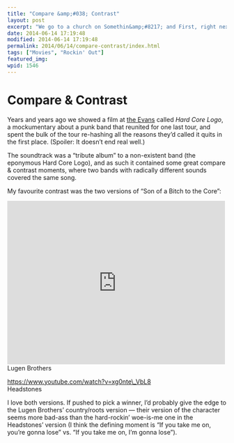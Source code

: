 ```yaml
---
title: "Compare &amp;#038; Contrast"
layout: post
excerpt: "We go to a church on Somethin&amp;#8217; and First, right next to the liquor store / And the minister says as a dad I&amp;#8217;m the worst, just a son of a bitch to the core"
date: 2014-06-14 17:19:48
modified: 2014-06-14 17:19:48
permalink: 2014/06/14/compare-contrast/index.html
tags: ["Movies", "Rockin' Out"]
featured_img: 
wpid: 1546
---
```


# Compare &#038; Contrast

Years and years ago we showed a film at [the Evans](http://evanstheatre.ca/) called *Hard Core Logo*, a mockumentary about a punk band that reunited for one last tour, and spent the bulk of the tour re-hashing all the reasons they’d called it quits in the first place. (Spoiler: It doesn’t end real well.)

The soundtrack was a “tribute album” to a non-existent band (the eponymous Hard Core Logo), and as such it contained some great compare &amp; contrast moments, where two bands with radically different sounds covered the same song.

My favourite contrast was the two versions of “Son of a Bitch to the Core”:

<iframe allow="accelerometer; autoplay; clipboard-write; encrypted-media; gyroscope; picture-in-picture; web-share" allowfullscreen="" frameborder="0" height="375" loading="lazy" src="https://www.youtube.com/embed/bdggB3tigKg?feature=oembed" title="Lugen Brothers   Son of a Bitch To The Core" width="500"></iframe>  
Lugen Brothers

https://www.youtube.com/watch?v=xg0nte\_VbL8  
Headstones

I love both versions. If pushed to pick a winner, I’d probably give the edge to the Lugen Brothers’ country/roots version — their version of the character seems more bad-ass than the hard-rockin’ woe-is-me one in the Headstones’ version (I think the defining moment is “If you take me on, you’re gonna lose” vs. “If you take me on, I’m gonna lose”).